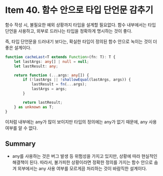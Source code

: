 # Item 40. 함수 안으로 타입 단언문 감추기

함수 작성 시, 불필요한 예외 상황까지 타입을 설계할 필요없다. 함수 내부에서는 타입 단언을 사용하고, 외부로 드러나는 타입을 정확하게 명시하는 것이 좋다.

즉, 타입 단언문을 드러내기 보다는, 확실한 타입이 정의된 함수 안으로 녹이는 것이 더 좋은 설계이다.

```ts
function cacheLast<T extends Function>(fn: T): T {
    let lastArgs: any[] | null = null;
    let lastResult: any;

    return function (...args: any[]) {
        if (!lastArgs || !shallowEqual(lastArgs, args)) {
            lastResult = fn(...args);
            lastArgs = args;
        }

        return lastResult;
    } as unknown as T;
}
```

이처럼 내부에는 any가 많이 보이지만 타입의 정의에는 any가 없기 때문에, any 사용 여부를 알 수 없다.

## Summary
* any를 사용하는 것은 버그 발생 등 위험성을 가지고 있지만, 상황에 따라 현실적인 해결책이 된다. 따라서, 불가피한 상황이라면 정확한 정의를 가지는 함수 안으로 숨겨 외부에서는 any 사용 여부를 모르게끔 처리하는 것이 바람직한 설계이다.